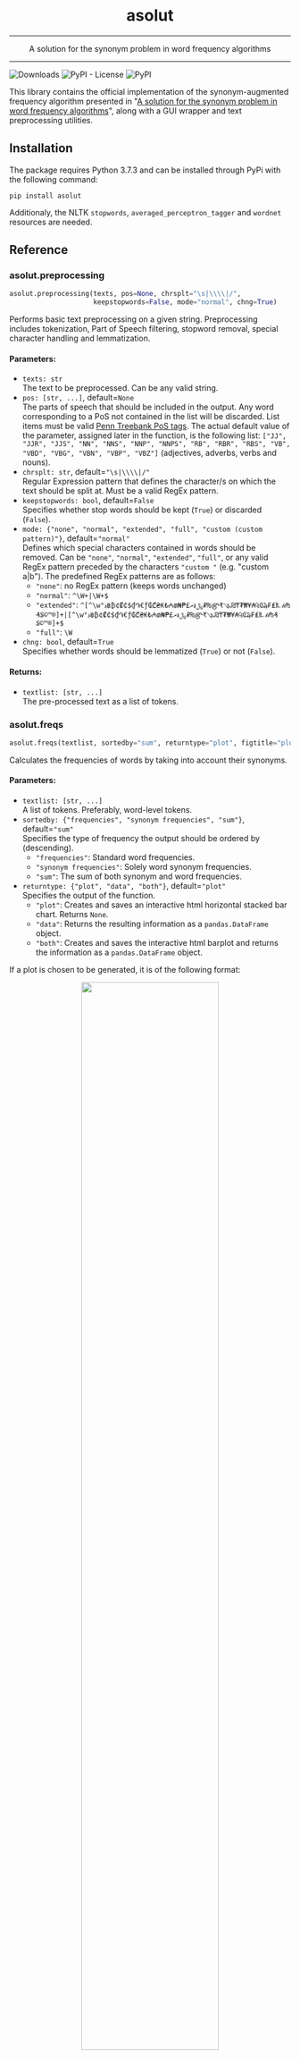 <h1 align="center">asolut</h1>

<hr />
<p align="center">A solution for the synonym problem in word frequency algorithms </p>
<hr />

![Downloads](https://img.shields.io/pepy/dt/asolut?label=Downloads) ![PyPI - License](https://img.shields.io/pypi/l/asolut?color=red) ![PyPI](https://img.shields.io/pypi/v/asolut?label=version)

This library contains the official implementation of the synonym-augmented frequency algorithm presented
in "[A solution for the synonym problem in word frequency algorithms](https://doi.org/10.13140/RG.2.2.14789.27369)",
along with a GUI wrapper and text preprocessing utilities.

## Installation
The package requires Python 3.7.3 and can be installed through PyPi with the following command:
```commandline
pip install asolut
```
Additionaly, the NLTK `stopwords`, `averaged_perceptron_tagger` and `wordnet` resources are needed.

## Reference
### asolut.preprocessing
```python
asolut.preprocessing(texts, pos=None, chrsplt="\s|\\\\|/",
                     keepstopwords=False, mode="normal", chng=True)
```
Performs basic text preprocessing on a given string. Preprocessing includes tokenization, Part of Speech filtering,
stopword removal, special character handling and lemmatization.

#### Parameters:
- `texts: str`  
The text to be preprocessed. Can be any valid string.
- `pos: [str, ...]`, default=`None`  
The parts of speech that should be included in the output. Any word corresponding to a PoS not contained in the list will be 
discarded. List items must be valid [Penn Treebank PoS tags](https://www.ling.upenn.edu/courses/Fall_2003/ling001/penn_treebank_pos.html).
The actual default value of the parameter, assigned later in the function, is the following list:
`["JJ", "JJR", "JJS", "NN", "NNS", "NNP", "NNPS", "RB", "RBR", "RBS", "VB", "VBD", "VBG", "VBN", "VBP", "VBZ"]`
(adjectives, adverbs, verbs and nouns).
- `chrsplt: str`, default=`"\s|\\\\|/"`  
Regular Expression pattern that defines the character/s on which the text should be split at. 
Must be a valid RegEx pattern.
- `keepstopwords: bool`, default=`False`  
Specifies whether stop words should be kept (`True`) or discarded (`False`).
- `mode: {"none", "normal", "extended", "full", "custom (custom pattern)"}`, default=`"normal"`  
Defines which special characters contained in words should be removed.
Can be `"none"`, `"normal"`, `"extended"`, `"full"`, or any valid RegEx pattern preceded by the
characters `"custom "` (e.g. "custom a|b").
The predefined RegEx patterns are as follows:
  - `"none"`: no RegEx pattern (keeps words unchanged)
  - `"normal"`: `^\W+|\W+$`
  - `"extended"`: `^[^\w°؋฿₿¢₡₵$₫֏€ƒ₲₾₴₭₺₼₥₦₱£﷼៛ރ₽₨௹₹৲૱₪₸₮₩¥₳₠₢₯₣₤₶ℳ₧₰₷©™®]+|[^\w°؋฿₿¢₡₵$₫֏€ƒ₲₾₴₭₺₼₥₦₱£﷼៛ރ₽₨௹₹৲૱₪₸₮₩¥₳₠₢₯₣₤₶ℳ₧₰₷©™®]+$`
  - `"full"`: `\W`
- `chng: bool`, default=`True`  
Specifies whether words should be  lemmatized (`True`) or not (`False`).

#### Returns:
- `textlist: [str, ...]`    
The pre-processed text as a list of tokens.

### asolut.freqs
```python
asolut.freqs(textlist, sortedby="sum", returntype="plot", figtitle="plot", numb=None)
```
Calculates the frequencies of words by taking into account their synonyms.
#### Parameters:
- `textlist: [str, ...]`  
A list of tokens. Preferably, word-level tokens.
- `sortedby: {"frequencies", "synonym frequencies", "sum"}`, default=`"sum"`  
Specifies the type of frequency the output should be ordered by (descending).
  - `"frequencies"`: Standard word frequencies.
  - `"synonym frequencies"`: Solely word synonym frequencies.
  - `"sum"`: The sum of both synonym and word frequencies.
- `returntype: {"plot", "data", "both"}`, default=`"plot"`  
Specifies the output of the function.
  - `"plot"`: Creates and saves an interactive html horizontal stacked bar chart. Returns `None`.
  - `"data"`: Returns the resulting information as a `pandas.DataFrame` object.
  - `"both"`: Creates and saves the interactive html barplot and returns the information as a `pandas.DataFrame` object.

If a plot is chosen to be generated, it is of the following format:
<p align="center">
  <img src="https://user-images.githubusercontent.com/46795338/94809872-e8a90e00-03fb-11eb-8756-61a1059009f7.png" width=70%>
</p>

- `figtitle: str`, default=`"plot"`  
If a plot was chosen to be created, this parameter specifies the filename under which it will be saved.
- `numb: int`, default=`None`  
Specifies the number of bars depicted in the barplot. The value of `numb` is given by this function:

$$
numb = 
\begin{cases} 
min(15, n\\_unique, numb\\_input) & \text{, if } numb\\_input \gt 0 \\
min(15, n\\_unique) & \text{, if } numb\\_input \le 0
\end{cases} 
$$

where `n_unique` is the number of unique words after pre-processing
and `numb_input` is the user input for the `numb` parameter. The input must be a positive integer.

#### Returns: 
- `data: pandas.DataFrame or None`  
The DataFrame containing the calculated counts. It is of the following format:

| Words     | Counts | Synonym Counts | List of synonyms      |
|-----------|--------|----------------|-----------------------|
| headphone | 1      | 3              | [earphone, earpiece]  |
| flower    | 1      | 0              | []                    |
| earphone  | 2      | 2              | [earpiece, headphone] |
| earpiece  | 1      | 3              | [earphone, headphone] |

### asolut.gui
```python
asolut.gui()
```
Displays a graphical user interface that serves as a wrapper for the aforementioned functions,
in order to make the tool accessible to non developers. Can only generate the horizontal stacked bar chart.
